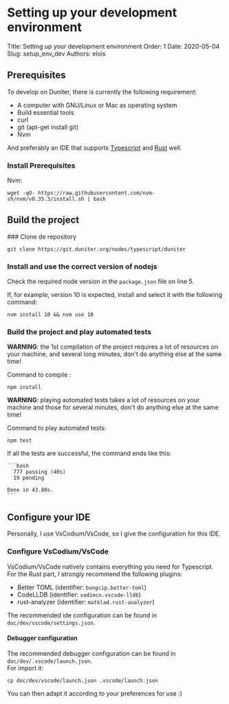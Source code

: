 
# Setting up your development environment

Title: Setting up your development environment
Order: 1
Date: 2020-05-04
Slug: setup_env_dev
Authors: elois

## Prerequisites

To develop on Duniter, there is currently the following requirement:

- A computer with GNU/Linux or Mac as operating system
- Build essential tools
- curl
- git (apt-get install git)
- Nvm

And preferably an IDE that supports [Typescript] and [Rust] well.

### Install Prerequisites

Nvm:

    wget -qO- https://raw.githubusercontent.com/nvm-sh/nvm/v0.35.3/install.sh | bash

## Build the project

### Clone de repository

    git clone https://git.duniter.org/nodes/typescript/duniter

### Install and use the correct version of nodejs

Check the required node version in the `package.json` file on line 5.

If, for example, version 10 is expected, install and select it with the following command:

    nvm install 10 && nvm use 10

### Build the project and play automated tests

**WARNING**: the 1st compilation of the project requires a lot of resources on your machine, and several long minutes, don't do anything else at the same time!

Command to compile :

    npm install

**WARNING**: playing automated tests takes a lot of resources on your machine and those for several minutes, don't do anything else at the same time!

Command to play automated tests:

    npm test

If all the tests are successful, the command ends like this:

    ```bash
      777 passing (40s)
      19 pending

    Done in 43.80s.
    ```

## Configure your IDE

Personally, I use VsCodium/VsCode, so I give the configuration for this IDE.

### Configure VsCodium/VsCode

VsCodium/VsCode natively contains everything you need for Typescript.  
For the Rust part, I strongly recommend the following plugins:

- Better TOML (identifier: `bungcip.better-toml`)
- CodeLLDB (identifier: `vadimcn.vscode-lldb`)
- rust-analyzer (identifier: `matklad.rust-analyzer`)

The recommended ide configuration can be found in `doc/dev/vscode/settings.json`.

#### Debugger configuration

The recommended debugger configuration can be found in `doc/dev/.vscode/launch.json`.  
For import it:

    cp doc/dev/vscode/launch.json .vscode/launch.json

You can then adapt it according to your preferences for use :)

[Rust]: https://www.rust-lang.org/
[Typescript]: https://www.typescriptlang.org/
